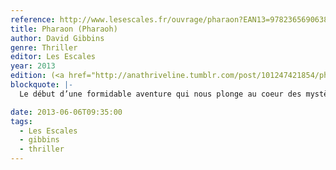 ```yaml
---
reference: http://www.lesescales.fr/ouvrage/pharaon?EAN13=9782365690638
title: Pharaon (Pharaoh)
author: David Gibbins
genre: Thriller
editor: Les Escales
year: 2013
edition: (<a href="http://anathriveline.tumblr.com/post/101247421854/pharaon-pharaoh-david-gibbins-thriller-pocket">Pocket</a>, 2014
blockquote: |-
  Le début d’une formidable aventure qui nous plonge au coeur des mystères du Nil, dans un monde vieux de 3000 ans, au sein d’un peuple qui a juré de garder le plus grand secret de tous les temps...

date: 2013-06-06T09:35:00
tags:
  - Les Escales
  - gibbins
  - thriller
---
```

